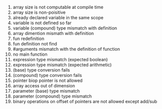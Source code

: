 1. array size is not computable at compile time
2. array size is non-poisitive
3. already declared variable in the same scope
4. variable is not defined so far
5. variable (compound) type mismatch with definition
6. array dimention mismath with definition
7. fun redefinition
8. fun definition not find
9. #arguments mismatch with the definition of function
10. no main function
11. expression type mismatch (expected boolean)
12. expression type mismatch (expected arithmetic)
13. (base) type conversion fails
14. (compound) type conversion fails
15. pointer biop pointer is not allowed
16. array access out of dimension
17. parameter (base) type mismatch
18. parameter (compound) type mismatch
19. binary operations on offset of pointers are not allowed except add/sub